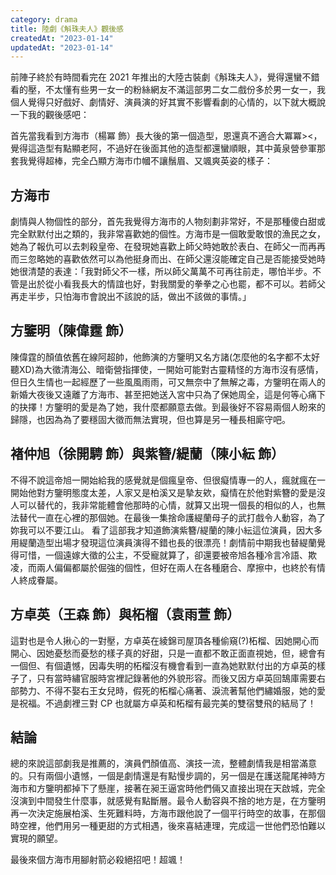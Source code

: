 ```yaml
---
category: drama
title: 陸劇《斛珠夫人》觀後感
createdAt: "2023-01-14"
updatedAt: "2023-01-14"
---
```


前陣子終於有時間看完在 2021 年推出的大陸古裝劇《斛珠夫人》，覺得還蠻不錯看的壓，不太懂有些男一女一的粉絲網友不滿這部男二女二戲份多於男一女一，我個人覺得只好戲好、劇情好、演員演的好其實不影響看劇的心情的，以下就大概說一下我的觀後感吧：

首先當我看到方海市（楊冪 飾）長大後的第一個造型，恩還真不適合大冪冪><，覺得這造型有點顯老阿，不過好在後面其他的造型都還蠻順眼，其中黃泉營參軍那套我覺得超棒，完全凸顯方海市巾幗不讓鬚眉、又颯爽英姿的樣子：

<markdown-img src="articles/review-of-novoland-pearl-eclipse-1.jpg" name="方海市" origin-link="https://popdaily.com/my/article/236742"></markdown-img>

## 方海市
劇情與人物個性的部分，首先我覺得方海市的人物刻劃非常好，不是那種傻白甜或完全默默付出之類的，我非常喜歡她的個性。方海市是一個敢愛敢恨的漁民之女，她為了報仇可以去刺殺皇帝、在發現她喜歡上師父時她敢於表白、在師父一而再再而三忽略她的喜歡依然可以為他挺身而出、在師父還沒能確定自己是否能接受她時她很清楚的表達：「我對師父不一樣，所以師父萬萬不可再往前走，哪怕半步。不管是出於從小看我長大的情誼也好，對我關愛的拳拳之心也罷，都不可以。若師父再走半步，只怕海市會說出不該說的話，做出不該做的事情。」

## 方鑒明（陳偉霆 飾）
陳偉霆的顏值依舊在線阿超帥，他飾演的方鑒明又名方諸(怎麼他的名字都不太好聽XD)為大徵清海公、暗衛營指揮使，一開始可能對古靈精怪的方海市沒有感情，但日久生情也一起經歷了一些風風雨雨，可又無奈中了無解之毒，方鑒明在兩人的新婚大夜後又遠離了方海市、甚至把她送入宮中只為了保她周全，這是何等心痛下的抉擇！方鑒明的愛是為了她，我什麼都願意去做。到最後好不容易兩個人盼來的歸隱，也因為為了要穩固大徵而無法實現，但也算是另一種長相廝守吧。

## 褚仲旭（徐開騁 飾）與紫簪/緹蘭（陳小紜 飾）
不得不說這帝旭一開始給我的感覺就是個瘋皇帝、但很癡情專一的人，瘋就瘋在一開始他對方鑒明態度太差，人家又是柏溪又是摯友欸，癡情在於他對紫簪的愛是沒人可以替代的，我非常能體會他那時的心情，就算又出現一個長的相似的人，也無法替代一直在心裡的那個她。在最後一集捨命護緹蘭母子的武打戲令人動容，為了妳我可以不要江山。
看了這部我才知道飾演紫簪/緹蘭的陳小紜這位演員，因大多用緹蘭造型出場才發現這位演員演得不錯也長的很漂亮！劇情前中期我也替緹蘭覺得可惜，一個遠嫁大徵的公主，不受寵就算了，卻還要被帝旭各種冷言冷語、欺凌，而兩人偏偏都屬於倔強的個性，但好在兩人在各種磨合、摩擦中，也終於有情人終成眷屬。

## 方卓英（王森 飾）與柘榴（袁雨萱 飾）
這對也是令人揪心的一對壓，方卓英在綾錦司屋頂各種偷窺(?)柘榴、因她開心而開心、因她憂愁而憂愁的樣子真的好甜，只是一直都不敢正面直視她，但，總會有一個但、有個遺憾，因毒失明的柘榴沒有機會看到一直為她默默付出的方卓英的樣子了，只有當時繡官服時宮裡記錄著他的外貌形容。而後又因方卓英回鵠庫需要右部勢力、不得不娶右王女兒時，假死的柘榴心痛著、淚流著幫他們繡婚服，她的愛是祝福。不過劇裡三對 CP 也就屬方卓英和柘榴有最完美的雙宿雙飛的結局了！

## 結論
總的來說這部劇我是推薦的，演員們顏值高、演技一流，整體劇情我是相當滿意的。只有兩個小遺憾，一個是劇情還是有點慢步調的，另一個是在護送龍尾神時方海市和方鑒明都掉下了懸崖，接著在昶王逼宮時他們倆又直接出現在天啟城，完全沒演到中間發生什麼事，就感覺有點斷層。最令人動容與不捨的地方是，在方鑒明再一次決定施展柏溪、生死難料時，方海市跟他說了一個平行時空的故事，在那個時空裡，他們用另一種更甜的方式相遇，後來喜結連理，完成這一世他們恐怕難以實現的願望。

最後來個方海市用腳射箭必殺絕招吧！超颯！

<markdown-img src="articles/review-of-novoland-pearl-eclipse-2.gif" name="方海市" origin-link="https://www.sohu.com/a/501312942_121030231"></markdown-img>
